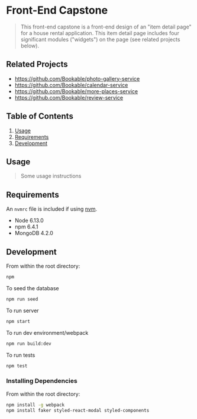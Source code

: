 # Front-End Capstone

> This front-end capstone is a front-end design of an "item detail page" for a house rental application. This item detail page includes four significant modules ("widgets") on the page (see related projects below).


## Related Projects

  - https://github.com/Bookable/photo-gallery-service
  - https://github.com/Bookable/calendar-service
  - https://github.com/Bookable/more-places-service
  - https://github.com/Bookable/review-service

## Table of Contents

1. [Usage](#Usage)
1. [Requirements](#requirements)
1. [Development](#development)

## Usage

> Some usage instructions

## Requirements

An `nvmrc` file is included if using [nvm](https://github.com/creationix/nvm).

- Node 6.13.0
- npm 6.4.1
- MongoDB 4.2.0

## Development

From within the root directory:
```sh
npm
```

To seed the database
```sh
npm run seed
```

To run server
```sh
npm start
```

To run dev environment/webpack
```sh
npm run build:dev
```

To run tests
```sh
npm test
```

### Installing Dependencies

From within the root directory:

```sh
npm install -g webpack
npm install faker styled-react-modal styled-components
```

